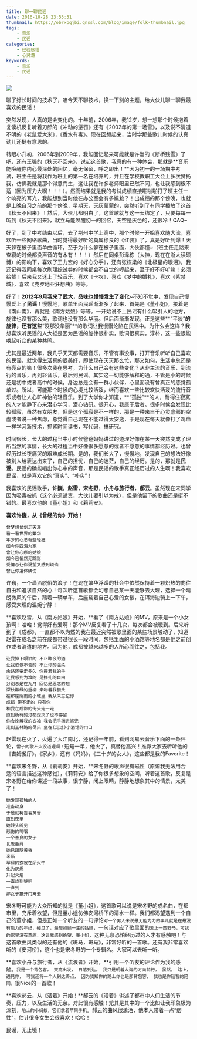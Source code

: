 ```yaml
---
title: 聊一聊民谣
date: 2016-10-28 23:55:51
thumbnail: https://obrxbqjbi.qnssl.com/blog/image/folk-thumbnail.jpg
tags:
	- 音乐
	- 民谣
categories:
	- 经验感悟
	- 心灵港
keywords:
	- 音乐
	- 民谣
---
```

![](https://obrxbqjbi.qnssl.com/blog/image/folk-thumbnail.jpg)

聊了好长时间的技术了，咱今天不聊技术，换一下别的主题，给大伙儿聊一聊我最喜欢的民谣！

突然发现，人真的是会变化的。十年前，2006年，我12岁，想一想那个时候抱着复读机反复听着刀郎的《冲动的惩罚》还有《2002年的第一场雪》，以及说不清道不明的《老鼠爱大米》，《香水有毒》。现在回想起来，当时学那些歌儿时候的认真劲儿还挺有意思的。

转眼小升初，2006年到2009年，我能回忆起来可能就是许嵩的《断桥残雪》了吧，还有王强的《秋天不回来》，说起这首歌，我真的有一种体会，那就是**音乐能唤醒你内心最深处的回忆，毫无保留，呼之即出！**因为初一的一场期中考试，班主任是将我作为班上的第一名在培养的，并且在学校教职工大会上多次赞扬我，仿佛我就是那个得意门生，这让我在许多老师眼里已然不同，也让我感到很不适（因为压力大啊！！！）。然而结果就是我的考试成绩直接啪啪啪打了班主任一个响亮的耳光，我能想到当时他在办公室会有多尴尬？！出成绩的那个傍晚，也就是上晚自习之前的那个傍晚，星期天，天灰蒙蒙的，突然听到了有同学播放了这首《秋天不回来》！然后，大伙儿都明白了，这首歌就与这一天绑定了，只要每每一听到《秋天不回来》，就立马能唤醒初一的回忆，天空是灰色的，还很冷！QAQ~

好了，到了中考结束以后，去了荆州中学上高中，那个时候一开始喜欢随大流，喜欢听一些网络歌曲，当时觉得最好听的莫属徐良的《红装》了，真是好听到爆！天天躲在被子里面单曲循环，至于为什么躲在被子里面，大伙都懂~（班主任走路来查寝的时候都没声音的有木有！！！）然后在同桌彭泽栋（大神，现在在浙大读硕博）的影响下，喜欢了王力宏的《好心分手》，还有张栋梁的《北极星的眼泪》，我还记得我同桌每次刷理综试卷的时候都会不自觉的哼起来，至于好不好听嘛！必须给赞！后来我又迷上了轻音乐，喜欢《卡农》，喜欢《梦中的婚礼》，喜欢《紫禁城》，喜欢《克罗地亚狂想曲》等等。

好了！**2012年9月我来了武大，品味也慢慢发生了变化**~不知不觉中，发现自己慢慢爱上了**民谣**！慢慢地，歌单里面民谣渐渐多了起来，首先是《董小姐》，接着是《南山南》，再就是《南方姑娘》等等。一开始说不上民谣有什么吸引人的地方，旋律也没有那么美，歌词也没有那么华丽。但后面渐渐发现，正是这些**“平淡”**的旋律，还有这些**“没那没华丽”**的歌词让我慢慢沦陷在民谣中。为什么会这样？我想喜欢听民谣的人大抵是因为民谣的旋律很朴实，歌词很真实，淳朴，这一些很能唤起听众的某种共鸣。

尤其是最近两年，我几乎天天都需要音乐，不管有事没事，打开音乐听听自己喜欢的民谣，就觉得生活真的很美好，即使现在天天那么忙，那又如何，生活中总还是有亮点的嘛！很多次我在思考，为什么自己会有这些变化？从非主流的音乐，到流行的音乐，再到轻音乐，最后到民谣。其实这一切能够解释的通，不管是小的时候还是初中或者高中的时候，身边总是会有一群小伙伴，心里面没有曾真正的感觉孤单过。所以，可能那个时候的心境比较活泼，继而喜欢一些比较欢快活泼的流行音乐或者让人心旷神怡的轻音乐。到了大学你才知道，**“孤独”**的人，耐得住寂寞的人才能静下心来潜心学习，潜心钻研。很开心，我属于后者。很多时候会发现比较孤寂，虽然有女朋友，但是这个孤寂是不一样的，那是一种来自于心灵底部的空虚或者说一种焦虑，总觉得自己现在不能过得太安逸，于是现在每天就像打了鸡血一样学习新技术，抓紧时间读书，写代码，搞研究。

时间很长，长大的过程当中小时候爸爸妈妈讲过的道理好像在某一天突然变成了理所当然的事情，长大的过程当中好像很多愿意的或者不愿意的事情都经历过。也曾经历过长夜痛哭的艰难成长期。是的，我们长大了，慢慢地，发现自己的想法好像被别人给表达出来了，自己的担忧，自己的迷茫，自己的经历。是的，那就是**民谣**。民谣的确能唱出你心中的声音，那是民谣的歌手真正经历过的人生啊！我喜欢民谣，就是喜欢它的“真实”、“朴实”！

我喜欢的民谣歌手，**许巍**，**赵雷**，**宋冬野**，**小舟与旅行者**，**郝云**。虽然现在宋同学因为吸毒被抓（这个必须谴责，大伙儿要引以为戒），但是他留下的歌曲还是挺不错的。最喜欢他的《董小姐》和《莉莉安》。

**喜欢许巍，从《曾经的你》开始！**

	曾梦想仗剑走天涯
	看一看世界的繁华
	年少的心总有些轻狂
	如今你四海为家
	曾让你心疼的姑娘
	如今已悄然无踪影
	爱情总让你渴望又感到烦恼
	曾让你遍体鳞伤
	
许巍，一个潇洒脱俗的浪子！在现在繁华浮躁的社会中依然保持着一颗炽热的向往自由和追求自然的心！每次听这首歌都会幻想自己某一天能够去大理，选择一个晴朗微风的午后，踏着一辆单车，后座载着自己心爱的女孩，在洱海边骑上一下午，感受大理的温婉宁静！

**喜欢赵雷，从《南方姑娘》开始，**看了《南方姑娘》的MV，原来是一个小女孩啊！哈哈！觉得好有爱啊！那个MV反复看了十几次，每次都会被暖到。后来听到了《成都》，一直都不以为然的我在最近突然被歌里面的某些场景触动了，知道赵雷在成名之前在成都带过很长一段时间，包括里面的小酒馆等地名都是他之前创作或者消遣的地方。因为他，成都被越来越多的人所心而往之，包括我。

	让我掉下眼泪的 不止昨夜的酒
	让我依依不舍的 不止你的温柔
	余路还要走多久 你攥着我的手
	让我感到为难的 是挣扎的自由
	分别总是在九月 回忆是思念的愁
	深秋嫩绿的垂柳 亲吻着我额头
	在那座阴雨的小城里 我从未忘记你
	成都 带不走的 只有你
	和我在成都的街头走一走
	直到所有的灯都熄灭了也不停留
	你会挽着我的衣袖 我会把手揣进裤兜
	走到玉林路的尽头 坐在(走过)小酒馆的门口

赵雷现在火了，火遍了大江南北，还记得一年前，看到网易云音乐下面的一条评论，`雷子的歌不火没道理啊！`短短一年，他火了，真替他高兴！推荐大家去听听他的《吉姆餐厅》，《家乡》，还有《妈妈》，《三十岁的女人》，这些都是我的Favorite！

**喜欢宋冬野，从《莉莉安》开始，**宋冬野的歌声很有磁性（原谅我无法用合适的语言描述这种感觉），《莉莉安》给了你很多想象的空间，听着这首歌，反复是宋冬野在给你讲述一段故事，很宁静，闭上眼睛，静静地想象其中的情景，太美了！

	她发现孤独的人
	准备动身
	于是就祷告着黄昏
	直到夜里
	她转头听见
	悲伤的呜咽
	一个善良的女子
	长发垂肩
	她已跟随黄昏
	来临
	翠绿的衣裳在炉火中
	化为灰烬
	升起火焰
	一直烧到黎明
	一直到
	那女子推开门离去

宋冬野可能为大众所知的就是《董小姐》，这首歌可以说是宋冬野的成名曲，在都市里，充斥着欲望，但是董小姐仿佛安河桥下的清水一样。我们都渴望遇到一个自己的董小姐，但是正如一个听友的一句评论`对一个男人来说最无能为力的事儿就是在最没有能力的年纪，碰见了，最想照顾一生的姑娘`，一句话对应了歌里面的`爱上一匹野马，可我的家里没有草原，这让我感到绝望，董小姐`，这种无奈恐怕经历过的人才有感触吧！与这首歌曲风类似的还有他的《斑马，斑马》，非常好听的一首歌。还有我非常喜欢听的《安河桥》，这个也是宋冬野的一个专辑名。大家可以去听一听。

**喜欢小舟与旅行者，从《流浪者》开始，**引用一个听友的评论作为我的感触。`我是一个背包客， 天亮出发， 日落到达。 我只是朝着大海的方向前行， 虽然， 路上， 遇見你， 可我还将一个人到达终点， 因为我知你的路上你也是那背包客， 我也是你短暂的陪同。`很Nice的一首歌！

**喜欢郝云，从《活着》开始！**郝云的《活着》讲述了都市中人们生活的节奏，压力，以及生活的无奈。对此很有感触！尤其是其中的一个比如让我印象极为深刻，`地上的小蚂蚁，它们拿着苹果手机`。郝云的曲风很潇洒，他本人带着一点“痞性”，估计很多女生会很喜欢！哈哈！

民谣，无止境！